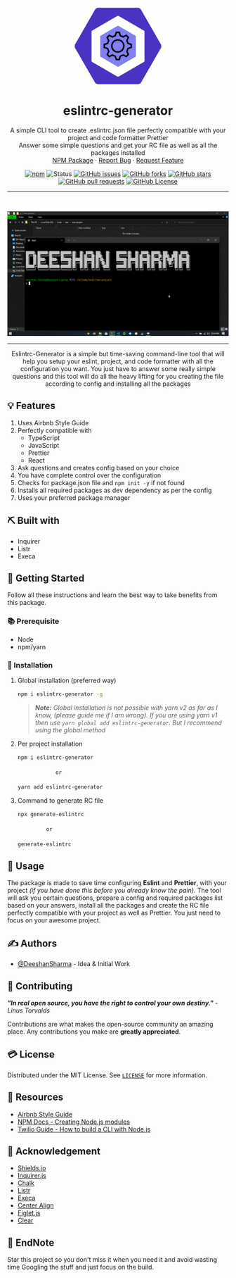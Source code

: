 <div align="center">

<img width=200px src="assets/eslintrc-generator-logo.png" alt="Project logo">

</div>

<h1 align="center">eslintrc-generator</h1>

 <p align="center">
    A simple CLI tool to create .eslintrc.json file perfectly compatible with your project and code formatter Prettier
    <br />
	Answer some simple questions and get your RC file as well as all the packages installed
    <br />
    <a href="https://www.npmjs.com/package/eslintrc-generator">NPM Package</a>
    ·
    <a href="https://github.com/DeeshanSharma/eslintrc-generator/issues">Report Bug</a>
    ·
    <a href="https://github.com/DeeshanSharma/eslintrc-generator/issues">Request Feature</a>
  </p>

<div align="center">

[![npm](https://img.shields.io/npm/v/eslintrc-generator?color=success&label=npm%20package&logo=npm&style=for-the-badge)](https://www.npmjs.com/package/eslintrc-generator)
![Status](https://img.shields.io/badge/status-active-success.svg?logo=statuspal&style=for-the-badge)
[![GitHub issues](https://img.shields.io/github/issues/DeeshanSharma/eslintrc-generator?logo=github&style=for-the-badge)](https://github.com/DeeshanSharma/eslintrc-generator/issues)
[![GitHub forks](https://img.shields.io/github/forks/DeeshanSharma/eslintrc-generator?logo=github&style=for-the-badge)](https://github.com/DeeshanSharma/eslintrc-generator/network)
[![GitHub stars](https://img.shields.io/github/stars/DeeshanSharma/eslintrc-generator?logo=github&style=for-the-badge)](https://github.com/DeeshanSharma/eslintrc-generator/stargazers)
[![GitHub pull requests](https://img.shields.io/github/issues-pr/DeeshanSharma/eslintrc-generator?logo=github&style=for-the-badge)](https://github.com/DeeshanSharma/eslintrc-generator/pulls)
[![GitHub License](https://img.shields.io/github/license/DeeshanSharma/eslintrc-generator?color=sucess&logo=gnu%20privacy%20guard&logoColor=white&style=for-the-badge)](https://github.com/DeeshanSharma/eslintrc-generator/blob/main/LICENSE)

</div>

<hr />
<br />

<div align="center">

![Project Demo Gif](assets/demo-eslintrc-generator.gif)

</div>

<hr />

<p align="center">Eslintrc-Generator is a simple but time-saving command-line tool that will help you setup your eslint, project, and code formatter with all the configuration you want. You just have to answer some really simple questions and this tool will do all the heavy lifting for you creating the file according to config and installing all the packages</p>

## 💡 Features

1. Uses Airbnb Style Guide
1. Perfectly compatible with
   - TypeScript
   - JavaScript
   - Prettier
   - React
1. Ask questions and creates config based on your choice
1. You have complete control over the configuration
1. Checks for package.json file and `npm init -y` if not found
1. Installs all required packages as dev dependency as per the config
1. Uses your preferred package manager

## ⛏️ Built with

- Inquirer
- Listr
- Execa

## 🏁 Getting Started

Follow all these instructions and learn the best way to take benefits from this package.

### 📚 Prerequisite

- Node
- npm/yarn

### 🧰 Installation

1. Global installation (preferred way)

   ```bash
   npm i eslintrc-generator -g
   ```

   > _**Note:** Global installation is not possible with yarn v2 as far as I know, (please guide me if I am wrong). If you are using yarn v1 then use `yarn global add eslintrc-generator`. But I recommend using the global method_

1. Per project installation

   ```bash
   npm i eslintrc-generator

               or

   yarn add eslintrc-generator
   ```

1. Command to generate RC file

   ```bash
   npx generate-eslintrc

            or

   generate-eslintrc
   ```

## 🎈 Usage

The package is made to save time configuring **Eslint** and **Prettier**, with your project _(if you have done this before you already know the pain)_. The tool will ask you certain questions, prepare a config and required packages list based on your answers, install all the packages and create the RC file perfectly compatible with your project as well as Prettier. You just need to focus on your awesome project.

## ✍️ Authors

- [@DeeshanSharma](https://www.github.com/DeeshanSharma) - Idea & Initial Work

## 📖 Contributing

**_"In real open source, you have the right to control your own destiny."_** _- Linus Torvalds_

Contributions are what makes the open-source community an amazing place. Any contributions you make are **greatly appreciated**.

## 💳 License

Distributed under the MIT License. See [`LICENSE`](LICENCE) for more information.

## 🧬 Resources

- [Airbnb Style Guide](https://airbnb.io/javascript/)
- [NPM Docs - Creating Node.js modules](https://docs.npmjs.com/creating-node-js-modules)
- [Twilio Guide - How to build a CLI with Node.js](https://www.twilio.com/blog/how-to-build-a-cli-with-node-js)

## 🎉 Acknowledgement

- [Shields.io](https://shields.io)
- [Inquirer.js](https://github.com/SBoudrias/Inquirer.js)
- [Chalk](https://github.com/chalk/chalk)
- [Listr](https://github.com/SamVerschueren/listr)
- [Execa](https://github.com/sindresorhus/execa)
- [Center Align](https://github.com/jonschlinkert/center-align)
- [Figlet.js](https://github.com/patorjk/figlet.js)
- [Clear](https://github.com/bahamas10/node-clear)

## 👋 EndNote

Star this project so you don't miss it when you need it and avoid wasting time Googling the stuff and just focus on the build.
